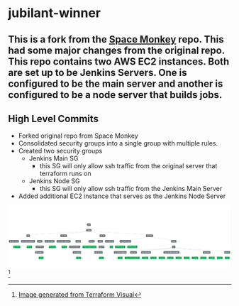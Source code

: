 # jubilant-winner

This is a fork from the [Space Monkey](https://github.com/james-cole2015/space-monkey) repo. This had some major changes from the original repo. This repo contains two AWS EC2 instances. Both are set up to be Jenkins Servers. One is configured to be the main server and another is configured to be a node server that builds jobs. 
---

## High Level Commits
- Forked original repo from Space Monkey
- Consolidated security groups into a single group with multiple rules. 
- Created two security groups 
  - Jenkins Main SG
    - this SG will only allow ssh traffic from the original server that terraform runs on
  - Jenkins Node SG
    - this SG will only allow ssh traffic from the Jenkins Main Server
- Added additional EC2 instance that serves as the Jenkins Node Server

![Final Architecture Diagram](https://github.com/james-cole2015/jubilant-winner/blob/main/jubliant-winner_architecture.jpg)[^1]

[^1]: [Image generated from Terraform Visual](https://hieven.github.io/terraform-visual/)

